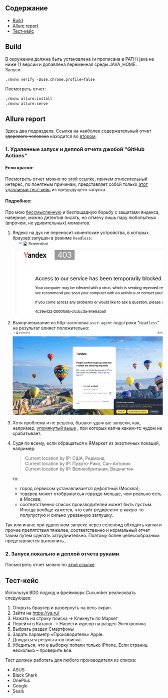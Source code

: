 ## Содержание
- [Build](#build)  
- [Allure report](#allure-report)  
- [Тест-кейс](#тест-кейс)
## Build
В окружении должна быть установлена (и прописана в PATH) java не ниже 11 версии
и добавлена переменная среды JAVA_HOME.   
Запуск:

    ./mvnw verify -Duse.chrome.profile=false

Посмотреть отчет:

    ./mvnw allure:install
    ./mvnw allure:serve

## Allure report
Здесь два подраздела. Ссылка на наиболее содержательный отчет ~~здорового
человека~~ находится
во <ins>[втором](#2-запуск-локально-и-деплой-отчета-руками)</ins>.
### 1. Удаленные запуск и деплой отчета джобой "GitHub Actions"
#### Если кратко:

Посмотреть отчет можно по <ins>[этой ссылке](https://achitheus.github.io/automationCucumber/17/)</ins>, причем
относительный интерес, по понятным причинам,
представляет собой только <ins>[этот удачливый тест-кейс](https://achitheus.github.io/automationCucumber/16/#behaviors/2433d5c62c9d403236977a4a10dc6fdb/5a4d9e622c46a8d9/)</ins> из предыдущего запуска.

#### Подробнее:

Про мою <ins>бессмысленную</ins> и беспощадную борьбу с защитами яндекса,
наверное, можно детектив писать, но отмечу лишь пару любопытных (впрочем,
не удивительных) моментов.
1. Яндекс на дух не переносит клиентские устройства, в которых браузер
запущен в режиме `headless`:  
![img.png](markdown-resources/img.png)
1. Выкорчевывание из http-заголовка `user-agent` подстроки "`Headless`"
на результат влияет положительно: ![img.png](markdown-resources/capcha.png)
1. Хотя проблема и не решена, бывают удачные запуски, как, например,
   <ins>[упомянутый выше](https://achitheus.github.io/automationCucumber/16/#behaviors/2433d5c62c9d403236977a4a10dc6fdb/5a4d9e622c46a8d9/)</ins>
, при которых капча каким-то чудом не срабатывает.
1. Судя по всему, если обращаться к ЯМаркет из экзотичных локаций, например:
    > Current location by IP: США, Редмонд  
     Current location by IP: Пуэрто-Рико, Сан-Антонио  
     Current location by IP: Великобритания, Вашингтон  

    то:
    - город сервисом устанавливается дефолтный (Москва);
    - товаров может отображатсья гораздо меньше, чем реально есть в Москве;
    - соответственно список производителей может быть пустым. Иногда вообще кажется,
   что сайт редиректит в какую-то полупустую и сильно урезанную заглушку.

Так или иначе при удаленном запуске через селеноид обходить капчи и прочие препятствия
тяжелее, соответственно и нормальный отчет таким путем сделать затруднительно. Поэтому более
целесообразным представляется выполнить...

### 2. Запуск локально и деплой отчета руками
Посмотреть отчет можно по <ins>[этой ссылке](https://achitheus.github.io/automationCucumber/local-run/)</ins>.
## Тест-кейс
Используя BDD подход и фреймворк Cucumber реализовать следующее:
1. Открыть браузер и развернуть на весь экран.
1. Зайти на https://ya.ru/
1. Нажать на строку поиска -> Кликнуть по Маркет
1. Перейти в Каталог -> Навести курсор на раздел Электроника
1. Выбрать раздел Смартфоны
1. Задать параметр «Производитель» Apple.
1. Дождаться результатов поиска.
1. Убедиться, что в выборку попали только iPhone. Если страниц несколько – проверить все.

Тест должен работать для любого производителя из списка:
- ASUS
- Black Shark
- OnePlus
- Google
- Seals

